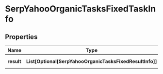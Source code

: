 # SerpYahooOrganicTasksFixedTaskInfo


## Properties

| Name | Type | Description | Notes |
|------------ | ------------- | ------------- | -------------|
**result** | **List[Optional[SerpYahooOrganicTasksFixedResultInfo]]** | array of results |[optional]|